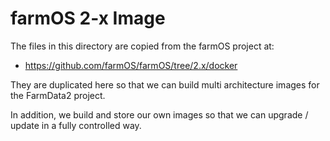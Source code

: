 # farmOS 2-x Image

The files in this directory are copied from the farmOS project at:
* https://github.com/farmOS/farmOS/tree/2.x/docker

They are duplicated here so that we can build multi architecture images for the FarmData2 project.

In addition, we build and store our own images so that we can upgrade / update in a fully controlled way.